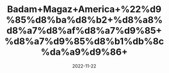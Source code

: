 ---
title: 'Badam+Magaz+America+%22%d9%85%d8%ba%d8%b2+%d8%a8%d8%a7%d8%af%d8%a7%d9%85+%d8%a7%d9%85%d8%b1%db%8c%da%a9%d9%86+'
date: '2022-11-22' 
metatag: '' 
inventory: '0' 
draft: false 
# meta description 
shortDescripton: 'Unshelled+Almond+%22++Almonds+contain+lots+of+healthy+fats%2c+fiber%2c+protein%2c+magnesium+and+vitamin+E.+The+health+benefits+of+almonds+include+lower+blood+sugar+levels%2c+reduced+blood+pressure+and+lower+cholesterol+levels.+They+can+also+reduce+hunger+and+promote+weight+loss.'
description: 'Dry+Fruit+%da%88%d8%b1%d8%a7%d8%a6%db%8c+%d9%81%d8%b1%d9%88%d8%aa'
longdescription: ''
tags: ''
brand: ''
subCategory: ''
unit: '250 gm-Pk'
sellCount: '0'
featured: True
# product Price
price: '600.0'
# Product Short Description
shortDescription: 'Unshelled+Almond+%22++Almonds+contain+lots+of+healthy+fats%2c+fiber%2c+protein%2c+magnesium+and+vitamin+E.+The+health+benefits+of+almonds+include+lower+blood+sugar+levels%2c+reduced+blood+pressure+and+lower+cholesterol+levels.+They+can+also+reduce+hunger+and+promote+weight+loss.'
productID: 'A20F96C3-092D-ED11-9968-005056B3A416'
type: 'products'
category: 'Dry+Fruit+%da%88%d8%b1%d8%a7%d8%a6%db%8c+%d9%81%d8%b1%d9%88%d8%aa' 
thumnailproduct: 'https://eraconnect.blob.core.windows.net/product-images/aminsaddiquidawakhana/A20F96C3-092D-ED11-9968-005056B3A416.webp' 
images:
  - image: 'https://eraconnect.blob.core.windows.net/product-images/aminsaddiquidawakhana/A20F96C3-092D-ED11-9968-005056B3A416.webp'  
Variants:
---